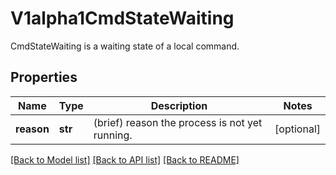 # V1alpha1CmdStateWaiting

CmdStateWaiting is a waiting state of a local command.
## Properties
Name | Type | Description | Notes
------------ | ------------- | ------------- | -------------
**reason** | **str** | (brief) reason the process is not yet running. | [optional] 

[[Back to Model list]](../README.md#documentation-for-models) [[Back to API list]](../README.md#documentation-for-api-endpoints) [[Back to README]](../README.md)



